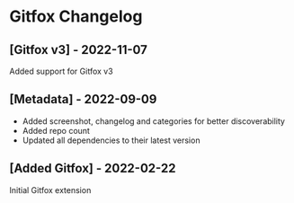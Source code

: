 # Gitfox Changelog

## [Gitfox v3] - 2022-11-07

Added support for Gitfox v3

## [Metadata] - 2022-09-09

- Added screenshot, changelog and categories for better discoverability
- Added repo count
- Updated all dependencies to their latest version

## [Added Gitfox] - 2022-02-22

Initial Gitfox extension
